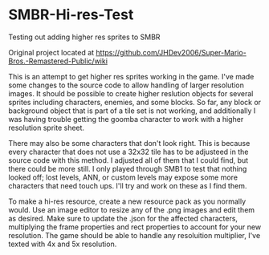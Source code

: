# SMBR-Hi-res-Test
Testing out adding higher res sprites to SMBR

Original project located at https://github.com/JHDev2006/Super-Mario-Bros.-Remastered-Public/wiki

This is an attempt to get higher res sprites working in the game. I've made some changes to the source code to allow handling of larger resolution images. It should be possible to create higher reslution objects for several sprites including characters, enemies, and some blocks. So far, any block or background object that is part of a tile set is not working, and additionally I was having trouble getting the goomba character to work with a higher resolution sprite sheet.

There may also be some characters that don't look right. This is because every character that does not use a 32x32 tile has to be adjusteed in the source code with this method. I adjusted all of them that I could find, but there could be more still. I only played through SMB1 to test that nothing looked off; lost levels, ANN, or custom levels may expose some more characters that need touch ups. I'll try and work on these as I find them.

To make a hi-res resource, create a new resource pack as you normally would. Use an image editor to resize any of the .png images and edit them as desired. Make sure to update the .json for the affected characters, multiplying the frame properties and rect properties to account for your new resolution. The game should be able to handle any resoluition multiplier, I've texted with 4x and 5x resolution.
